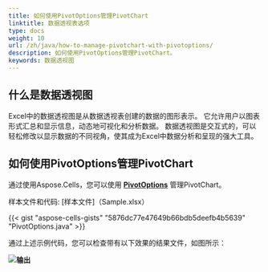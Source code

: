 ```yaml
---
title: 如何使用PivotOptions管理PivotChart
linktitle: 数据透视表选项
type: docs
weight: 10
url: /zh/java/how-to-manage-pivotchart-with-pivotoptions/
description: 如何使用PivotOptions管理PivotChart。
keywords: 数据透视图
---
```

## 什么是数据透视图

Excel中的数据透视图是从数据透视表创建的数据的图形表示。 它允许用户以图表形式汇总和显示信息，动态地可视化和分析数据。 数据透视图是交互式的，可以轻松修改以显示数据的不同视角，使其成为Excel中数据分析和呈现的强大工具。

## 如何使用PivotOptions管理PivotChart

通过使用Aspose.Cells，您可以使用 [**PivotOptions**](https://reference.aspose.com/cells/java/com.aspose.cells/pivotoptions/) 管理PivotChart。

样本文件和代码:
[样本文件]（Sample.xlsx）

{{< gist "aspose-cells-gists" "5876dc77e47649b66bdb5deefb4b5639" "PivotOptions.java" >}}

通过上述示例代码，您可以检查带有以下效果的结果文件，如图所示：

**![输出](Output.png)**

